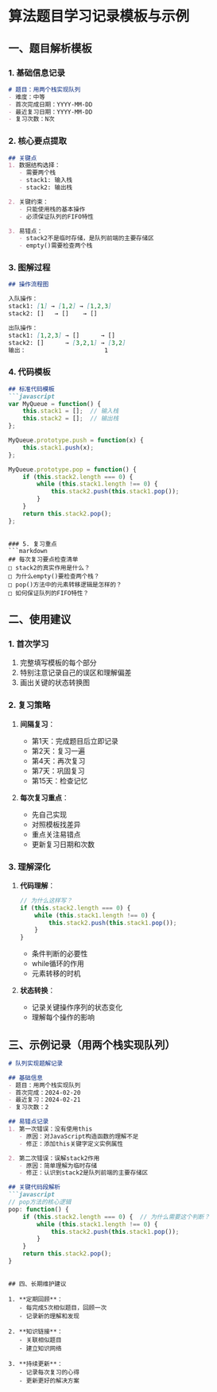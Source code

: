 # 算法题目学习记录模板与示例

## 一、题目解析模板

### 1. 基础信息记录
```markdown
# 题目：用两个栈实现队列
- 难度：中等
- 首次完成日期：YYYY-MM-DD
- 最近复习日期：YYYY-MM-DD
- 复习次数：N次
```

### 2. 核心要点提取
```markdown
## 关键点
1. 数据结构选择：
   - 需要两个栈
   - stack1: 输入栈
   - stack2: 输出栈

2. 关键约束：
   - 只能使用栈的基本操作
   - 必须保证队列的FIFO特性

3. 易错点：
   - stack2不是临时存储，是队列前端的主要存储区
   - empty()需要检查两个栈
```

### 3. 图解过程
```markdown
## 操作流程图

入队操作：
stack1: [1] → [1,2] → [1,2,3]
stack2: []   → []    → []

出队操作：
stack1: [1,2,3] → []      → []
stack2: []      → [3,2,1] → [3,2]
输出：                      1
```

### 4. 代码模板
```markdown
## 标准代码模板
```javascript
var MyQueue = function() {
    this.stack1 = [];  // 输入栈
    this.stack2 = [];  // 输出栈
};

MyQueue.prototype.push = function(x) {
    this.stack1.push(x);
};

MyQueue.prototype.pop = function() {
    if (this.stack2.length === 0) {
        while (this.stack1.length !== 0) {
            this.stack2.push(this.stack1.pop());
        }
    }
    return this.stack2.pop();
};
```
```

### 5. 复习重点
```markdown
## 每次复习要点检查清单
□ stack2的真实作用是什么？
□ 为什么empty()要检查两个栈？
□ pop()方法中的元素转移逻辑是怎样的？
□ 如何保证队列的FIFO特性？
```

## 二、使用建议

### 1. 首次学习
1. 完整填写模板的每个部分
2. 特别注意记录自己的误区和理解偏差
3. 画出关键的状态转换图

### 2. 复习策略
1. **间隔复习**：
   - 第1天：完成题目后立即记录
   - 第2天：复习一遍
   - 第4天：再次复习
   - 第7天：巩固复习
   - 第15天：检查记忆

2. **每次复习重点**：
   - 先自己实现
   - 对照模板找差异
   - 重点关注易错点
   - 更新复习日期和次数

### 3. 理解深化
1. **代码理解**：
   ```javascript
   // 为什么这样写？
   if (this.stack2.length === 0) {
       while (this.stack1.length !== 0) {
           this.stack2.push(this.stack1.pop());
       }
   }
   ```
   - 条件判断的必要性
   - while循环的作用
   - 元素转移的时机

2. **状态转换**：
   - 记录关键操作序列的状态变化
   - 理解每个操作的影响

## 三、示例记录（用两个栈实现队列）

```markdown
# 队列实现题解记录

## 基础信息
- 题目：用两个栈实现队列
- 首次完成：2024-02-20
- 最近复习：2024-02-21
- 复习次数：2

## 易错点记录
1. 第一次错误：没有使用this
   - 原因：对JavaScript构造函数的理解不足
   - 修正：添加this关键字定义实例属性

2. 第二次错误：误解stack2作用
   - 原因：简单理解为临时存储
   - 修正：认识到stack2是队列前端的主要存储区

## 关键代码段解析
```javascript
// pop方法的核心逻辑
pop: function() {
    if (this.stack2.length === 0) {  // 为什么需要这个判断？
        while (this.stack1.length !== 0) {
            this.stack2.push(this.stack1.pop());
        }
    }
    return this.stack2.pop();
}
```
```

## 四、长期维护建议

1. **定期回顾**：
   - 每完成5次相似题目，回顾一次
   - 记录新的理解和发现

2. **知识链接**：
   - 关联相似题目
   - 建立知识网络

3. **持续更新**：
   - 记录每次复习的心得
   - 更新更好的解决方案
